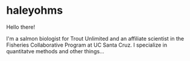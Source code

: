 # haleyohms
Hello there!

I'm a salmon biologist for Trout Unlimited and an affiliate scientist 
in the Fisheries Collaborative Program at UC Santa Cruz. 
I specialize in quantitatve methods and other things... 

